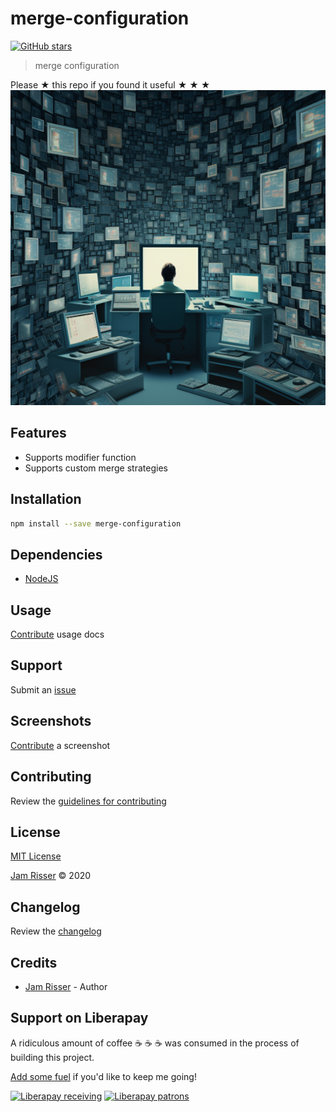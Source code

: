 # merge-configuration

[![GitHub stars](https://img.shields.io/github/stars/codejamninja/merge-configuration.svg?style=social&label=Stars)](https://github.com/codejamninja/merge-configuration)

> merge configuration

Please ★ this repo if you found it useful ★ ★ ★
![](assets/merge-configurations.png)
## Features

- Supports modifier function
- Supports custom merge strategies

## Installation

```sh
npm install --save merge-configuration
```

## Dependencies

- [NodeJS](https://nodejs.org)

## Usage

[Contribute](https://github.com/codejamninja/merge-configuration/blob/master/CONTRIBUTING.md) usage docs

## Support

Submit an [issue](https://github.com/codejamninja/merge-configuration/issues/new)

## Screenshots

[Contribute](https://github.com/codejamninja/merge-configuration/blob/master/CONTRIBUTING.md) a screenshot

## Contributing

Review the [guidelines for contributing](https://github.com/codejamninja/merge-configuration/blob/master/CONTRIBUTING.md)

## License

[MIT License](https://github.com/codejamninja/merge-configuration/blob/master/LICENSE)

[Jam Risser](https://codejam.ninja) © 2020

## Changelog

Review the [changelog](https://github.com/codejamninja/merge-configuration/blob/master/CHANGELOG.md)

## Credits

- [Jam Risser](https://codejam.ninja) - Author

## Support on Liberapay

A ridiculous amount of coffee ☕ ☕ ☕ was consumed in the process of building this project.

[Add some fuel](https://liberapay.com/codejamninja/donate) if you'd like to keep me going!

[![Liberapay receiving](https://img.shields.io/liberapay/receives/codejamninja.svg?style=flat-square)](https://liberapay.com/codejamninja/donate)
[![Liberapay patrons](https://img.shields.io/liberapay/patrons/codejamninja.svg?style=flat-square)](https://liberapay.com/codejamninja/donate)
